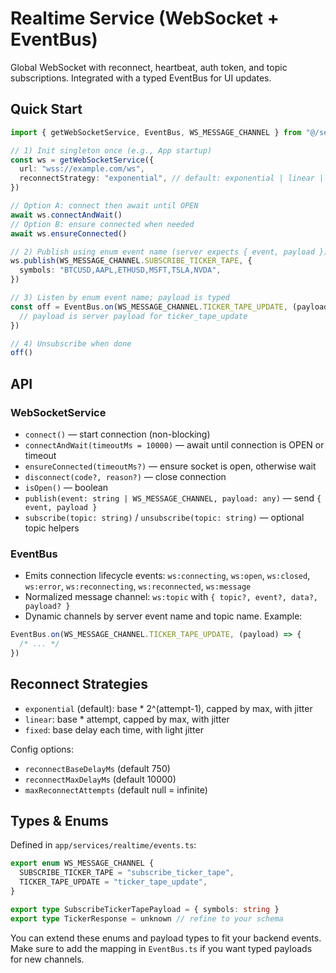 # Realtime Service (WebSocket + EventBus)

Global WebSocket with reconnect, heartbeat, auth token, and topic subscriptions. Integrated with a typed EventBus for UI updates.

## Quick Start

```ts
import { getWebSocketService, EventBus, WS_MESSAGE_CHANNEL } from "@/services/realtime"

// 1) Init singleton once (e.g., App startup)
const ws = getWebSocketService({
  url: "wss://example.com/ws",
  reconnectStrategy: "exponential", // default: exponential | linear | fixed
})

// Option A: connect then await until OPEN
await ws.connectAndWait()
// Option B: ensure connected when needed
await ws.ensureConnected()

// 2) Publish using enum event name (server expects { event, payload })
ws.publish(WS_MESSAGE_CHANNEL.SUBSCRIBE_TICKER_TAPE, {
  symbols: "BTCUSD,AAPL,ETHUSD,MSFT,TSLA,NVDA",
})

// 3) Listen by enum event name; payload is typed
const off = EventBus.on(WS_MESSAGE_CHANNEL.TICKER_TAPE_UPDATE, (payload) => {
  // payload is server payload for ticker_tape_update
})

// 4) Unsubscribe when done
off()
```

## API

### WebSocketService

- `connect()` — start connection (non-blocking)
- `connectAndWait(timeoutMs = 10000)` — await until connection is OPEN or timeout
- `ensureConnected(timeoutMs?)` — ensure socket is open, otherwise wait
- `disconnect(code?, reason?)` — close connection
- `isOpen()` — boolean
- `publish(event: string | WS_MESSAGE_CHANNEL, payload: any)` — send `{ event, payload }`
- `subscribe(topic: string)` / `unsubscribe(topic: string)` — optional topic helpers

### EventBus

- Emits connection lifecycle events: `ws:connecting`, `ws:open`, `ws:closed`, `ws:error`, `ws:reconnecting`, `ws:reconnected`, `ws:message`
- Normalized message channel: `ws:topic` with `{ topic?, event?, data?, payload? }`
- Dynamic channels by server event name and topic name. Example:

```ts
EventBus.on(WS_MESSAGE_CHANNEL.TICKER_TAPE_UPDATE, (payload) => {
  /* ... */
})
```

## Reconnect Strategies

- `exponential` (default): base \* 2^(attempt-1), capped by max, with jitter
- `linear`: base \* attempt, capped by max, with jitter
- `fixed`: base delay each time, with light jitter

Config options:

- `reconnectBaseDelayMs` (default 750)
- `reconnectMaxDelayMs` (default 10000)
- `maxReconnectAttempts` (default null = infinite)

## Types & Enums

Defined in `app/services/realtime/events.ts`:

```ts
export enum WS_MESSAGE_CHANNEL {
  SUBSCRIBE_TICKER_TAPE = "subscribe_ticker_tape",
  TICKER_TAPE_UPDATE = "ticker_tape_update",
}

export type SubscribeTickerTapePayload = { symbols: string }
export type TickerResponse = unknown // refine to your schema
```

You can extend these enums and payload types to fit your backend events. Make sure to add the mapping in `EventBus.ts` if you want typed payloads for new channels.

